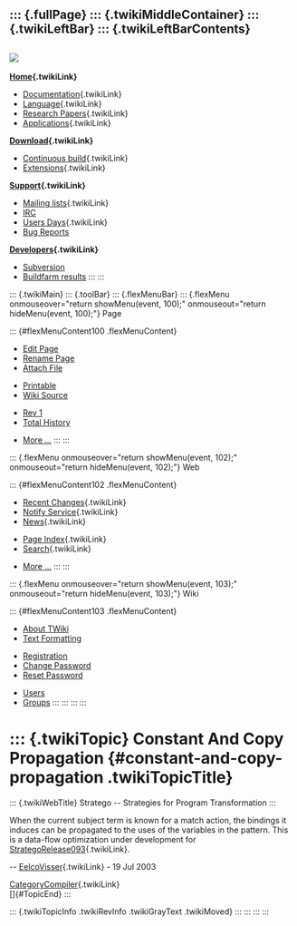 ::: {.fullPage}
::: {.twikiMiddleContainer}
::: {.twikiLeftBar}
::: {.twikiLeftBarContents}
  ----------------------------------------------------------------------------------
  [![](../pub/Stratego/StrategoLogo/StrategoLogoTextlessWhite-100px.png)](WebHome)
  ----------------------------------------------------------------------------------

**[Home](WebHome){.twikiLink}**

-   [Documentation](StrategoDocumentation){.twikiLink}
-   [Language](StrategoLanguage){.twikiLink}
-   [Research Papers](StrategoPublications){.twikiLink}
-   [Applications](StrategoApplication){.twikiLink}

**[Download](StrategoDownload){.twikiLink}**

-   [Continuous build](ContinuousBuild){.twikiLink}
-   [Extensions](AdditionalPackageDownload){.twikiLink}

**[Support](StrategoSupport){.twikiLink}**

-   [Mailing lists](MailingList){.twikiLink}
-   [IRC](irc://irc.freenode.net/#stratego)
-   [Users Days](StrategoUsersDay){.twikiLink}
-   [Bug Reports](http://yellowgrass.org/project/StrategoXT)

**[Developers](StrategoDev){.twikiLink}**

-   [Subversion](https://svn.strategoxt.org/repos/StrategoXT/strategoxt/trunk)
-   [Buildfarm
    results](http://hydra.nixos.org/jobset/strategoxt/strategoxt-release/all)
:::
:::

::: {.twikiMain}
::: {.toolBar}
::: {.flexMenuBar}
::: {.flexMenu onmouseover="return showMenu(event, 100);" onmouseout="return hideMenu(event, 100);"}
Page

::: {#flexMenuContent100 .flexMenuContent}
-   [Edit
    Page](http://www.program-transformation.org/edit/Stratego/ConstantAndCopyPropagation?t=1536825572)
-   [Rename
    Page](http://www.program-transformation.org/rename/Stratego/ConstantAndCopyPropagation)
-   [Attach
    File](http://www.program-transformation.org/attach/Stratego/ConstantAndCopyPropagation)

<!-- -->

-   [Printable](http://www.program-transformation.org/view/Stratego/ConstantAndCopyPropagation?skin=print.pattern)
-   [Wiki
    Source](http://www.program-transformation.org/view/Stratego/ConstantAndCopyPropagation?skin=text&raw=on&contenttype=text/plain)

<!-- -->

-   [Rev
    1](http://www.program-transformation.org/view/Stratego/ConstantAndCopyPropagation?rev=1.1)
-   [Total
    History](http://www.program-transformation.org/rdiff/Stratego/ConstantAndCopyPropagation)

<!-- -->

-   [More
    \...](http://www.program-transformation.org/oops/Stratego/ConstantAndCopyPropagation?template=oopsmore&param1=1.1&param2=1.1)
:::
:::

::: {.flexMenu onmouseover="return showMenu(event, 102);" onmouseout="return hideMenu(event, 102);"}
Web

::: {#flexMenuContent102 .flexMenuContent}
-   [Recent Changes](WebChanges){.twikiLink}
-   [Notify Service](WebNotify){.twikiLink}
-   [News](WebNews){.twikiLink}

<!-- -->

-   [Page Index](WebIndex){.twikiLink}
-   [Search](WebSearch){.twikiLink}

<!-- -->

-   [More
    \...](http://www.program-transformation.org/oops/Stratego/ConstantAndCopyPropagation?template=oopsmore&param1=1.1&param2=1.1)
:::
:::

::: {.flexMenu onmouseover="return showMenu(event, 103);" onmouseout="return hideMenu(event, 103);"}
Wiki

::: {#flexMenuContent103 .flexMenuContent}
-   [About
    TWiki](http://www.program-transformation.org/view/TWiki/WebHome)
-   [Text
    Formatting](http://www.program-transformation.org/view/TWiki/TextFormattingRules)

<!-- -->

-   [Registration](http://www.program-transformation.org/view/TWiki/TWikiRegistration)
-   [Change
    Password](http://www.program-transformation.org/view/TWiki/ChangePassword)
-   [Reset
    Password](http://www.program-transformation.org/view/TWiki/ResetPassword)

<!-- -->

-   [Users](http://www.program-transformation.org/view/Main/TWikiUsers)
-   [Groups](http://www.program-transformation.org/view/Main/TWikiGroups)
:::
:::
:::
:::

::: {.twikiTopic}
Constant And Copy Propagation {#constant-and-copy-propagation .twikiTopicTitle}
=============================

::: {.twikiWebTitle}
Stratego \-- Strategies for Program Transformation
:::

When the current subject term is known for a match action, the bindings
it induces can be propagated to the uses of the variables in the
pattern. This is a data-flow optimization under development for
[StrategoRelease093](StrategoRelease093){.twikiLink}.

\-- [EelcoVisser](../Main/EelcoVisser){.twikiLink} - 19 Jul 2003

[CategoryCompiler](CategoryCompiler){.twikiLink}\
[]{#TopicEnd}
:::

::: {.twikiTopicInfo .twikiRevInfo .twikiGrayText .twikiMoved}
:::
:::
:::
:::
